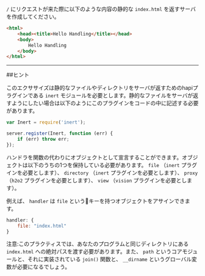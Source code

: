 `/` にリクエストが来た際に以下のような内容の静的な `index.html` を返すサーバを作成してください。

```html
<html>
    <head><title>Hello Handling</title></head>
    <body>
        Hello Handling
    </body>
</html>
```

-----------------------------------------------------------------
##ヒント

このエクササイズは静的なファイルやディレクトリをサーバが返すためのhapiプラグインである `inert` モジュールを必要とします。静的なファイルをサーバが返すようにしたい場合は以下のようにこのプラグインをコードの中に記述する必要があります。

```js
var Inert = require('inert');

server.register(Inert, function (err) {
    if (err) throw err;
});
```

ハンドラを関数の代わりにオブジェクトとして宣言することができます。オブジェクトは以下のうちの1つを保持している必要があります。 `file` （`inert` プラグインを必要とします）、 `directory` （`inert` プラグインを必要とします）、 `proxy` （`h2o2` プラグインを必要とします）、 `view` （`vision` プラグインを必要とします）。

例えば、 `handler` は `file` というキーを持つオブジェクトをアサインできます。

```js
handler: {
    file: "index.html"
}
```

注意:このプラクティスでは、あなたのプログラムと同じディレクトリにある `index.html` への絶対パスを渡す必要があります。また、 `path` というコアモジュールと、それに実装されている `join()` 関数と、 `__dirname` というグローバル変数が必要になるでしょう。
